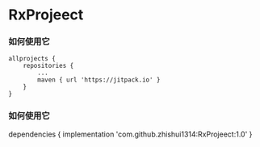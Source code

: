 # RxProjeect
### 如何使用它
	allprojects {
		repositories {
			...
			maven { url 'https://jitpack.io' }
		}
	} 
	
### 如何使用它	
dependencies {
	        implementation 'com.github.zhishui1314:RxProjeect:1.0'
	     }
